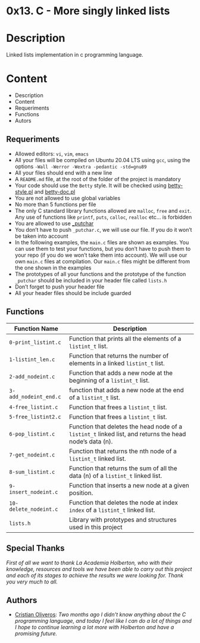  #  0x13. C - More singly linked lists


# Description

Linked lists implementation in c programming language.


# Content

- Description
- Content
- Requeriments
- Functions
- Autors


## Requeriments

-   Allowed editors:  `vi`,  `vim`,  `emacs`
-   All your files will be compiled on Ubuntu 20.04 LTS using  `gcc`, using the options  `-Wall -Werror -Wextra -pedantic -std=gnu89`
-   All your files should end with a new line
-   A  `README.md`  file, at the root of the folder of the project is mandatory
-   Your code should use the  `Betty`  style. It will be checked using  [betty-style.pl](https://github.com/holbertonschool/Betty/blob/master/betty-style.pl "betty-style.pl")  and  [betty-doc.pl](https://github.com/holbertonschool/Betty/blob/master/betty-doc.pl "betty-doc.pl")
-   You are not allowed to use global variables
-   No more than 5 functions per file
-   The only C standard library functions allowed are  `malloc`,  `free`  and  `exit`. Any use of functions like  `printf`,  `puts`,  `calloc`,  `realloc`  etc… is forbidden
-   You are allowed to use  [_putchar](https://github.com/holbertonschool/_putchar.c/blob/master/_putchar.c "_putchar")
-   You don’t have to push  `_putchar.c`, we will use our file. If you do it won’t be taken into account
-   In the following examples, the  `main.c`  files are shown as examples. You can use them to test your functions, but you don’t have to push them to your repo (if you do we won’t take them into account). We will use our own  `main.c`  files at compilation. Our  `main.c`  files might be different from the one shown in the examples
-   The prototypes of all your functions and the prototype of the function  `_putchar`  should be included in your header file called  `lists.h`
-   Don’t forget to push your header file
-   All your header files should be include guarded


## Functions

|  Function Name |         Description         |
|----------------|----------------------------------------------|
|`0-print_listint.c`|Function that prints all the elements of a `listint_t` list.|
|`1-listint_len.c`|Function that returns the number of elements in a linked `listint_t` list.|
|`2-add_nodeint.c`|Function that adds a new node at the beginning of a `listint_t` list.|
|`3-add_nodeint_end.c`|function that adds a new node at the end of a `listint_t` list.                 |
|`4-free_listint.c`|Function that frees a `listint_t` list.|
|`5-free_listint2.c`|Function that frees a `listint_t` list.|
|`6-pop_listint.c`|Function that deletes the head node of a `listint_t` linked list, and returns the head node’s data (n).|
|`7-get_nodeint.c`|Function that returns the nth node of a `listint_t` linked list.|
|`8-sum_listint.c`|Function that returns the sum of all the data (n) of a `listint_t` linked list.|
|`9-insert_nodeint.c`|Function that inserts a new node at a given position.|
|`10-delete_nodeint.c`|Function that deletes the node at index `index` of a `listint_t` linked list.|
|`lists.h`|Library with prototypes and structures used in this project|



## Special Thanks

*First of all we want to thank La Academia Holberton, who with their knowledge, resources and tools we have been able to carry out this project and each of its stages  to achieve the results we were looking for.
Thank you very much to all.*

## Authors
- [Cristian Oliveros](https://github.com/Cr1st14n0l101): *Two months ago I didn't know anything about the C programming language, and today I feel like I can do a lot of things and I hope to continue learning a lot more with Holberton and have a promising future.*